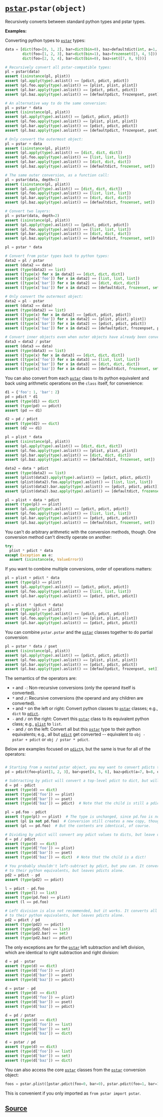 # [`pstar`](./pstar.md).`pstar(object)`

Recursively converts between standard python types and pstar types.

**Examples:**

Converting python types to [`pstar`](./pstar.md) types:
```python
data = [dict(foo=[0, 1, 2], bar=dict(bin=0), baz=defaultdict(int, a=1, b=2, c=3)),
        dict(foo=[1, 2, 3], bar=dict(bin=1), baz=frozenset([3, 4, 5])),
        dict(foo=[2, 3, 4], bar=dict(bin=0), baz=set([7, 8, 9]))]

# Recursively convert all pstar-compatible types:
pl = pstar(data)
assert (isinstance(pl, plist))
assert (pl.apply(type).aslist() == [pdict, pdict, pdict])
assert (pl.foo.apply(type).aslist() == [plist, plist, plist])
assert (pl.bar.apply(type).aslist() == [pdict, pdict, pdict])
assert (pl.baz.apply(type).aslist() == [defaultpdict, frozenpset, pset])

# An alternative way to do the same conversion:
pl = pstar * data
assert (isinstance(pl, plist))
assert (pl.apply(type).aslist() == [pdict, pdict, pdict])
assert (pl.foo.apply(type).aslist() == [plist, plist, plist])
assert (pl.bar.apply(type).aslist() == [pdict, pdict, pdict])
assert (pl.baz.apply(type).aslist() == [defaultpdict, frozenpset, pset])

# Only convert the outermost object:
pl = pstar + data
assert (isinstance(pl, plist))
assert (pl.apply(type).aslist() == [dict, dict, dict])
assert (pl.foo.apply(type).aslist() == [list, list, list])
assert (pl.bar.apply(type).aslist() == [dict, dict, dict])
assert (pl.baz.apply(type).aslist() == [defaultdict, frozenset, set])

# The same outer conversion, as a function call:
pl = pstar(data, depth=1)
assert (isinstance(pl, plist))
assert (pl.apply(type).aslist() == [dict, dict, dict])
assert (pl.foo.apply(type).aslist() == [list, list, list])
assert (pl.bar.apply(type).aslist() == [dict, dict, dict])
assert (pl.baz.apply(type).aslist() == [defaultdict, frozenset, set])

# Convert two layers:
pl = pstar(data, depth=2)
assert (isinstance(pl, plist))
assert (pl.apply(type).aslist() == [pdict, pdict, pdict])
assert (pl.foo.apply(type).aslist() == [list, list, list])
assert (pl.bar.apply(type).aslist() == [dict, dict, dict])
assert (pl.baz.apply(type).aslist() == [defaultdict, frozenset, set])

pl = pstar * data

# Convert from pstar types back to python types:
data2 = pl / pstar
assert (data2 == data)
assert (type(data2) == list)
assert ([type(x) for x in data2] == [dict, dict, dict])
assert ([type(x['foo']) for x in data2] == [list, list, list])
assert ([type(x['bar']) for x in data2] == [dict, dict, dict])
assert ([type(x['baz']) for x in data2] == [defaultdict, frozenset, set])

# Only convert the outermost object:
data2 = pl - pstar
assert (data2 == data)
assert (type(data2) == list)
assert ([type(x) for x in data2] == [pdict, pdict, pdict])
assert ([type(x['foo']) for x in data2] == [plist, plist, plist])
assert ([type(x['bar']) for x in data2] == [pdict, pdict, pdict])
assert ([type(x['baz']) for x in data2] == [defaultpdict, frozenpset, pset])

# Convert inner objects even when outer objects have already been converted:
data3 = data2 / pstar
assert (data3 == data)
assert (type(data3) == list)
assert ([type(x) for x in data3] == [dict, dict, dict])
assert ([type(x['foo']) for x in data3] == [list, list, list])
assert ([type(x['bar']) for x in data3] == [dict, dict, dict])
assert ([type(x['baz']) for x in data3] == [defaultdict, frozenset, set])
```

You can also convert from each [`pstar`](./pstar.md) class to its python equivalent and back using
arithmetic operations on the `class` itself, for convenience:
```python
d1 = {'foo': 1, 'bar': 2}
pd = pdict * d1
assert (type(d1) == dict)
assert (type(pd) == pdict)
assert (pd == d1)

d2 = pd / pdict
assert (type(d2) == dict)
assert (d2 == d1)

pl = plist * data
assert (isinstance(pl, plist))
assert (pl.apply(type).aslist() == [dict, dict, dict])
assert (pl.foo.apply(type).aslist() == [plist, plist, plist])
assert (pl.bar.apply(type).aslist() == [dict, dict, dict])
assert (pl.baz.apply(type).aslist() == [defaultdict, frozenset, set])

data2 = data * pdict
assert (type(data2) == list)
assert (plist(data2).apply(type).aslist() == [pdict, pdict, pdict])
assert (plist(data2).foo.apply(type).aslist() == [list, list, list])
assert (plist(data2).bar.apply(type).aslist() == [pdict, pdict, pdict])
assert (plist(data2).baz.apply(type).aslist() == [defaultdict, frozenset, set])

pl = plist + data * pdict
assert (type(pl) == plist)
assert (pl.apply(type).aslist() == [pdict, pdict, pdict])
assert (pl.foo.apply(type).aslist() == [list, list, list])
assert (pl.bar.apply(type).aslist() == [pdict, pdict, pdict])
assert (pl.baz.apply(type).aslist() == [defaultdict, frozenset, set])
```

You can't do arbitrary arithmetic with the conversion methods, though.
One conversion method can't directly operate on another:
```python
try:
  plist * pdict * data
except Exception as e:
  assert (isinstance(e, ValueError))
```

If you want to combine multiple conversions, order of operations matters:
```python
pl = plist + pdict * data
assert (type(pl) == plist)
assert (pl.apply(type).aslist() == [pdict, pdict, pdict])
assert (pl.foo.apply(type).aslist() == [list, list, list])
assert (pl.bar.apply(type).aslist() == [pdict, pdict, pdict])

pl = plist * (pdict * data)
assert (type(pl) == plist)
assert (pl.apply(type).aslist() == [pdict, pdict, pdict])
assert (pl.foo.apply(type).aslist() == [plist, plist, plist])
assert (pl.bar.apply(type).aslist() == [pdict, pdict, pdict])
```

You can combine `pstar.pstar` and the [`pstar`](./pstar.md) classes together to do partial conversion:
```python
pl = pstar * data / pset
assert (isinstance(pl, plist))
assert (pl.apply(type).aslist() == [pdict, pdict, pdict])
assert (pl.foo.apply(type).aslist() == [plist, plist, plist])
assert (pl.bar.apply(type).aslist() == [pdict, pdict, pdict])
assert (pl.baz.apply(type).aslist() == [defaultpdict, frozenpset, set])
```

The semantics of the operators are:
 - `+` and `-`: Non-recursive conversions (only the operand itself is converted).
 - `*` and `/`: Recursive conversions (the operand and any children are converted).
 - `+` and `*` on the left or right: Convert python classes to [`pstar`](./pstar.md) classes; e.g., `dict` to [`pdict`](./pstar_pdict.md).
 - `-` and `/` on the right: Convert this [`pstar`](./pstar.md) class to its equivalent python class; e.g., [`plist`](./pstar_plist.md) to `list`.
 - `-` and `/` on the left: Convert all but this [`pstar`](./pstar.md) type to their python equivalents;
                            e.g., all but [`pdict`](./pstar_pdict.md) get converted -- equivalent to `obj - pstar + pdict`
                            or `obj / pstar * pdict`.

Below are examples focused on [`pdict`](./pstar_pdict.md)s, but the same is true for all of the operators:
```python

# Starting from a nested pstar object, you may want to convert pdicts to dicts.
pd = pdict(foo=plist[1, 2, 3], bar=pset[4, 5, 6], baz=pdict(a=7, b=8, d=9))

# Subtracting by pdict will convert a top-level pdict to dict, but will leave other objects alone.
d = pd - pdict
assert (type(d) == dict)
assert (type(d['foo']) == plist)
assert (type(d['bar']) == pset)
assert (type(d['baz']) == pdict)  # Note that the child is still a pdict!

pl = pd.foo - pdict
assert (type(pl) == plist)  # The type is unchanged, since pd.foo is not a pdict
assert (pl is not pd.foo)  # Conversion still creates a new copy, though!
assert (pl == pd.foo)  # But the contents are identical, of course.

# Dividing by pdict will convert any pdict values to dicts, but leave others unchanged.
d = pd / pdict
assert (type(d) == dict)
assert (type(d['foo']) == plist)
assert (type(d['bar']) == pset)
assert (type(d['baz']) == dict)  # Note that the child is a dict!

# You probably shouldn't left-subtract by pdict, but you can. It converts any other pstar classes
# to their python equivalents, but leaves pdicts alone.
pd2 = pdict - pd
assert (type(pd2) == pdict)

l = pdict - pd.foo
assert (type(l) == list)
assert (type(pd.foo) == plist)
assert (l == pd.foo)

# Left division is also not recommended, but it works. It converts all other pstar classes
# to their python equivalents, but leaves pdicts alone.
pd2 = pdict / pd
assert (type(pd2) == pdict)
assert (type(pd2.foo) == list)
assert (type(pd2.bar) == set)
assert (type(pd2.baz) == pdict)
```

The only exceptions are for the [`pstar`](./pstar.md) left subtraction and left division, which are identical
to right subtraction and right division:
```python
d = pd - pstar
assert (type(d) == dict)
assert (type(d['foo']) == plist)
assert (type(d['bar']) == pset)
assert (type(d['baz']) == pdict)

d = pstar - pd
assert (type(d) == dict)
assert (type(d['foo']) == plist)
assert (type(d['bar']) == pset)
assert (type(d['baz']) == pdict)

d = pd / pstar
assert (type(d) == dict)
assert (type(d['foo']) == list)
assert (type(d['bar']) == set)
assert (type(d['baz']) == dict)

d = pstar / pd
assert (type(d) == dict)
assert (type(d['foo']) == list)
assert (type(d['bar']) == set)
assert (type(d['baz']) == dict)
```

You can also access the core [`pstar`](./pstar.md) classes from the [`pstar`](./pstar.md) conversion object:
```python
foos = pstar.plist([pstar.pdict(foo=0, bar=0), pstar.pdict(foo=1, bar=1), pstar.pdict(foo=2, bar=0)])
```

This is convenient if you only imported as `from pstar import pstar`.



## [Source](../pstar/pstar.py#L5742-L5986)